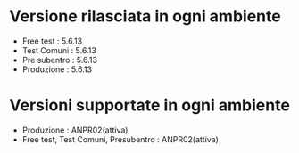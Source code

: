 # Versione rilasciata in ogni ambiente

- Free test : 5.6.13
- Test Comuni : 5.6.13
- Pre subentro : 5.6.13
- Produzione : 5.6.13


# Versioni supportate in ogni ambiente

- Produzione : ANPR02(attiva)
- Free test, Test Comuni, Presubentro : ANPR02(attiva)
